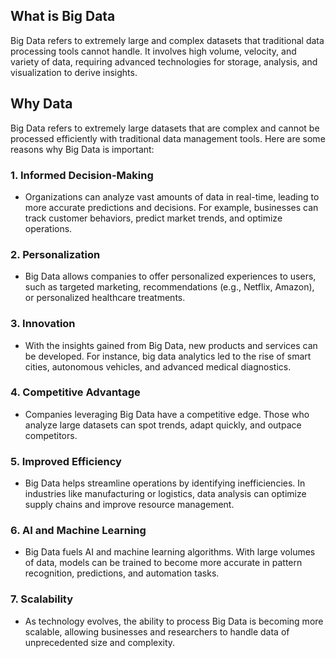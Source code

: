 ## What is Big Data
Big Data refers to extremely large and complex datasets that traditional data processing tools cannot handle. It involves high volume, velocity, and variety of data, requiring advanced technologies for storage, analysis, and visualization to derive insights.

## Why Data
Big Data refers to extremely large datasets that are complex and cannot be processed efficiently with traditional data management tools. Here are some reasons why Big Data is important:

### 1. Informed Decision-Making
   - Organizations can analyze vast amounts of data in real-time, leading to more accurate predictions and decisions. For example, businesses can track customer behaviors, predict market trends, and optimize operations.

### 2. Personalization
   - Big Data allows companies to offer personalized experiences to users, such as targeted marketing, recommendations (e.g., Netflix, Amazon), or personalized healthcare treatments.

### 3. Innovation
   - With the insights gained from Big Data, new products and services can be developed. For instance, big data analytics led to the rise of smart cities, autonomous vehicles, and advanced medical diagnostics.

### 4. **Competitive Advantage**
   - Companies leveraging Big Data have a competitive edge. Those who analyze large datasets can spot trends, adapt quickly, and outpace competitors.

### 5. **Improved Efficiency**
   - Big Data helps streamline operations by identifying inefficiencies. In industries like manufacturing or logistics, data analysis can optimize supply chains and improve resource management.

### 6. **AI and Machine Learning**
   - Big Data fuels AI and machine learning algorithms. With large volumes of data, models can be trained to become more accurate in pattern recognition, predictions, and automation tasks.

### 7. **Scalability**
   - As technology evolves, the ability to process Big Data is becoming more scalable, allowing businesses and researchers to handle data of unprecedented size and complexity.
